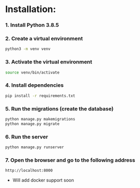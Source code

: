 # Installation:

### 1. Install Python 3.8.5

### 2. Create a virtual environment

```bash
python3 -m venv venv
```

### 3. Activate the virtual environment

```bash
source venv/bin/activate
```

### 4. Install dependencies

```bash
pip install -r requirements.txt
```

### 5. Run the migrations (create the database)

```bash
python manage.py makemigrations
python manage.py migrate
```

### 6. Run the server

```bash
python manage.py runserver
```

### 7. Open the browser and go to the following address

```bash
http://localhost:8000
```

- Will add docker support soon
